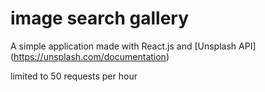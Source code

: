 # image search gallery

A simple application made with React.js and [Unsplash API] (https://unsplash.com/documentation)

limited to 50 requests per hour
